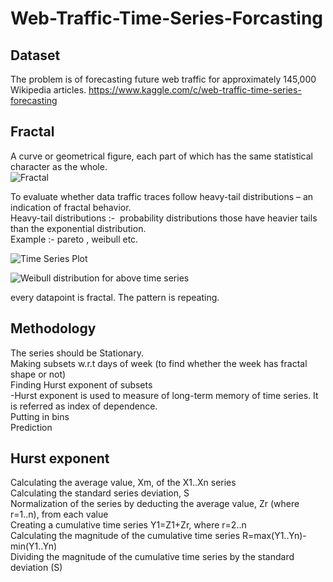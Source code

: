 # Web-Traffic-Time-Series-Forcasting
## Dataset
The problem is of forecasting future web traffic for approximately 145,000 Wikipedia articles. https://www.kaggle.com/c/web-traffic-time-series-forecasting <br>

## Fractal
A curve or geometrical figure, each part of which has the same statistical character as the whole.<br>
![Fractal]()

To evaluate whether data traffic traces follow heavy-tail distributions – an indication of fractal behavior.<br>
Heavy-tail distributions :-  probability distributions those have heavier tails than the exponential distribution. <br> 
Example :- pareto , weibull etc. <br>

![Time Series Plot]()

![Weibull distribution for above time series]()

every datapoint is fractal. The pattern is repeating.

## Methodology 

The series should be Stationary. <br>
Making subsets w.r.t days of week (to find whether the week has fractal shape or not) <br>
Finding Hurst exponent of subsets <br>
	-Hurst exponent is used to measure of long-term memory of time 	series. It is referred as index of dependence.<br>
Putting in bins<br>
Prediction<br>


## Hurst exponent

Calculating the average value, Xm, of the X1..Xn series<br>
Calculating the standard series deviation, S<br>
Normalization of the series by deducting the average value, Zr (where r=1..n), from each value<br>
Creating a cumulative time series Y1=Z1+Zr, where r=2..n<br>
Calculating the magnitude of the cumulative time series R=max(Y1..Yn)-min(Y1..Yn) <br>
Dividing the magnitude of the cumulative time series by the standard deviation (S) <br>



